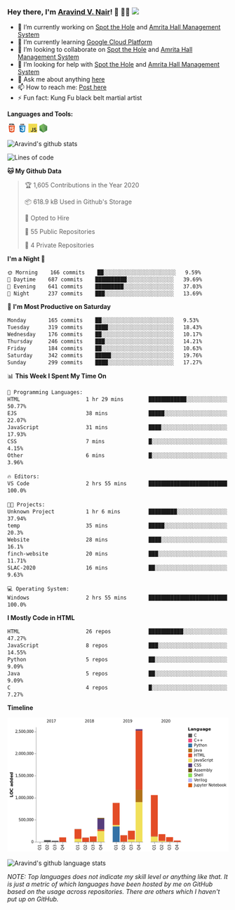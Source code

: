 ### Hey there, I'm [Aravind V. Nair](https://AravindVNair99.github.io)! 👋 👨‍💻 ![](https://komarev.com/ghpvc/?username=AravindVNair99&label=Views)

- 🔭 I’m currently working on [Spot the Hole](https://github.com/AravindVNair99/Spot-the-Hole) and [Amrita Hall Management System](https://github.com/AravindVNair99/Hall-Management-System)
- 🌱 I’m currently learning [Google Cloud Platform](https://cloud.google.com)
- 👯 I’m looking to collaborate on [Spot the Hole](https://github.com/AravindVNair99/Spot-the-Hole) and [Amrita Hall Management System](https://github.com/AravindVNair99/Hall-Management-System)
- 🤔 I’m looking for help with [Spot the Hole](https://github.com/AravindVNair99/Spot-the-Hole) and [Amrita Hall Management System](https://github.com/AravindVNair99/Hall-Management-System)
- 💬 Ask me about anything [here](https://github.com/AravindVNair99/AravindVNair99/issues)
- 📫 How to reach me: [Post here](https://github.com/AravindVNair99/AravindVNair99/issues)
- ⚡ Fun fact: Kung Fu black belt martial artist

**Languages and Tools:**

<code><img height="20px" src="https://raw.githubusercontent.com/github/explore/80688e429a7d4ef2fca1e82350fe8e3517d3494d/topics/html/html.png"></code>
<code><img height="20px" src="https://raw.githubusercontent.com/github/explore/80688e429a7d4ef2fca1e82350fe8e3517d3494d/topics/css/css.png"></code>
<code><img height="20px" src="https://raw.githubusercontent.com/github/explore/80688e429a7d4ef2fca1e82350fe8e3517d3494d/topics/javascript/javascript.png"></code>
<code><img height="20px" src="https://raw.githubusercontent.com/github/explore/80688e429a7d4ef2fca1e82350fe8e3517d3494d/topics/nodejs/nodejs.png"></code>

![Aravind's github stats](https://github-readme-stats.vercel.app/api?username=AravindVNair99&show_icons=true&include_all_commits=true&count_private=true)

<!--START_SECTION:waka-->
![Lines of code](https://img.shields.io/badge/From%20Hello%20World%20I%27ve%20Written-45.2%20million%20lines%20of%20code-blue)

**🐱 My Github Data** 

> 🏆 1,605 Contributions in the Year 2020
 > 
> 📦 618.9 kB Used in Github's Storage 
 > 
> 💼 Opted to Hire
 > 
> 📜 55 Public Repositories
 > 
> 🔑 4 Private Repositories 

**I'm a Night 🦉** 

```text
🌞 Morning    166 commits    ██░░░░░░░░░░░░░░░░░░░░░░░   9.59% 
🌆 Daytime    687 commits    ██████████░░░░░░░░░░░░░░░   39.69% 
🌃 Evening    641 commits    █████████░░░░░░░░░░░░░░░░   37.03% 
🌙 Night      237 commits    ███░░░░░░░░░░░░░░░░░░░░░░   13.69%

```
📅 **I'm Most Productive on Saturday** 

```text
Monday       165 commits    ██░░░░░░░░░░░░░░░░░░░░░░░   9.53% 
Tuesday      319 commits    ████░░░░░░░░░░░░░░░░░░░░░   18.43% 
Wednesday    176 commits    ██░░░░░░░░░░░░░░░░░░░░░░░   10.17% 
Thursday     246 commits    ███░░░░░░░░░░░░░░░░░░░░░░   14.21% 
Friday       184 commits    ██░░░░░░░░░░░░░░░░░░░░░░░   10.63% 
Saturday     342 commits    █████░░░░░░░░░░░░░░░░░░░░   19.76% 
Sunday       299 commits    ████░░░░░░░░░░░░░░░░░░░░░   17.27%

```


📊 **This Week I Spent My Time On** 

```text
💬 Programming Languages: 
HTML                     1 hr 29 mins        ████████████░░░░░░░░░░░░░   50.77% 
EJS                      38 mins             █████░░░░░░░░░░░░░░░░░░░░   22.07% 
JavaScript               31 mins             ████░░░░░░░░░░░░░░░░░░░░░   17.93% 
CSS                      7 mins              █░░░░░░░░░░░░░░░░░░░░░░░░   4.15% 
Other                    6 mins              █░░░░░░░░░░░░░░░░░░░░░░░░   3.96%

🔥 Editors: 
VS Code                  2 hrs 55 mins       █████████████████████████   100.0%

🐱‍💻 Projects: 
Unknown Project          1 hr 6 mins         █████████░░░░░░░░░░░░░░░░   37.94% 
temp                     35 mins             █████░░░░░░░░░░░░░░░░░░░░   20.3% 
Website                  28 mins             ████░░░░░░░░░░░░░░░░░░░░░   16.1% 
finch-website            20 mins             ███░░░░░░░░░░░░░░░░░░░░░░   11.71% 
SLAC-2020                16 mins             ██░░░░░░░░░░░░░░░░░░░░░░░   9.63%

💻 Operating System: 
Windows                  2 hrs 55 mins       █████████████████████████   100.0%

```

**I Mostly Code in HTML** 

```text
HTML                     26 repos            ███████████░░░░░░░░░░░░░░   47.27% 
JavaScript               8 repos             ███░░░░░░░░░░░░░░░░░░░░░░   14.55% 
Python                   5 repos             ██░░░░░░░░░░░░░░░░░░░░░░░   9.09% 
Java                     5 repos             ██░░░░░░░░░░░░░░░░░░░░░░░   9.09% 
C                        4 repos             █░░░░░░░░░░░░░░░░░░░░░░░░   7.27%

```


**Timeline**

![Chart not found](https://github.com/aravindvnair99/aravindvnair99/blob/master/charts/bar_graph.png) 


<!--END_SECTION:waka-->
![Aravind's github language stats](https://github-readme-stats.vercel.app/api/top-langs/?username=AravindVNair99&layout=compact)

*NOTE: Top languages does not indicate my skill level or anything like that. It is just a metric of which languages have been hosted by me on GitHub based on the usage across repositories. There are others which I haven't put up on GitHub.*

<!--
<p align="center">
<a href="https://buymeacoffee.com/AravindVNair99" target="_blank"><img src="https://cdn.buymeacoffee.com/buttons/arial-blue.png" alt="Buy Aravind A Coffee" height="40" width="170" ></a>
</p>
-->
